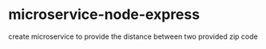 # microservice-node-express
create microservice to provide the distance between two provided zip code
